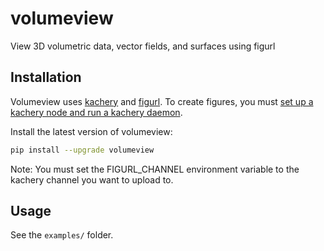 # volumeview

View 3D volumetric data, vector fields, and surfaces using figurl

## Installation

Volumeview uses [kachery](https://github.com/kacheryhub/kachery-doc/blob/main/README.md) and [figurl](https://github.com/magland/figurl/blob/main/README.md). To create figures, you must [set up a kachery node and run a kachery daemon](https://github.com/kacheryhub/kachery-doc/blob/main/doc/hostKacheryNode.md).

Install the latest version of volumeview:

```bash
pip install --upgrade volumeview
```

Note: You must set the FIGURL_CHANNEL environment variable to the kachery channel you want to upload to.

## Usage

See the `examples/` folder.